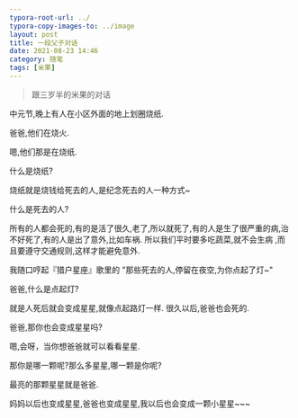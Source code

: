 ```yaml
---
typora-root-url: ../
typora-copy-images-to: ../image
layout: post
title: 一段父子对话
date: 2021-08-23 14:46
category: 随笔
tags: [米果]
---
```




> 跟三岁半的米果的对话

中元节,晚上有人在小区外面的地上划圈烧纸.

爸爸,他们在烧火.

嗯,他们那是在烧纸.

什么是烧纸?

烧纸就是烧钱给死去的人,是纪念死去的人一种方式~

什么是死去的人?

所有的人都会死的,有的是活了很久,老了,所以就死了,有的人是生了很严重的病,治不好死了,有的人是出了意外,比如车祸. 所以我们平时要多吃蔬菜,就不会生病 ,而且要遵守交通规则,这样才能避免意外.

我随口哼起『猎户星座』歌里的 "那些死去的人,停留在夜空,为你点起了灯~"

爸爸,什么是点起灯?

就是人死后就会变成星星,就像点起路灯一样. 很久以后,爸爸也会死的.

爸爸,那你也会变成星星吗?

嗯,会呀，当你想爸爸就可以看看星星.

那你是哪一颗呢?那么多星星,哪一颗是你呢?

最亮的那颗星星就是爸爸.

妈妈以后也变成星星,爸爸也变成星星,我以后也会变成一颗小星星~~~







